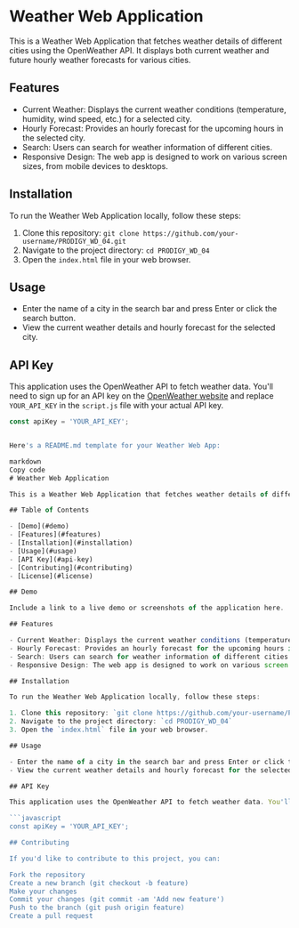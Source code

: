 # Weather Web Application

This is a Weather Web Application that fetches weather details of different cities using the OpenWeather API. It displays both current weather and future hourly weather forecasts for various cities.

## Features

- Current Weather: Displays the current weather conditions (temperature, humidity, wind speed, etc.) for a selected city.
- Hourly Forecast: Provides an hourly forecast for the upcoming hours in the selected city.
- Search: Users can search for weather information of different cities.
- Responsive Design: The web app is designed to work on various screen sizes, from mobile devices to desktops.

## Installation

To run the Weather Web Application locally, follow these steps:

1. Clone this repository: `git clone https://github.com/your-username/PRODIGY_WD_04.git`
2. Navigate to the project directory: `cd PRODIGY_WD_04`
3. Open the `index.html` file in your web browser.

## Usage

- Enter the name of a city in the search bar and press Enter or click the search button.
- View the current weather details and hourly forecast for the selected city.

## API Key

This application uses the OpenWeather API to fetch weather data. You'll need to sign up for an API key on the [OpenWeather website](https://openweathermap.org/) and replace `YOUR_API_KEY` in the `script.js` file with your actual API key.

```javascript
const apiKey = 'YOUR_API_KEY';


Here's a README.md template for your Weather Web App:

markdown
Copy code
# Weather Web Application

This is a Weather Web Application that fetches weather details of different cities using the OpenWeather API. It displays both current weather and future hourly weather forecasts for various cities.

## Table of Contents

- [Demo](#demo)
- [Features](#features)
- [Installation](#installation)
- [Usage](#usage)
- [API Key](#api-key)
- [Contributing](#contributing)
- [License](#license)

## Demo

Include a link to a live demo or screenshots of the application here.

## Features

- Current Weather: Displays the current weather conditions (temperature, humidity, wind speed, etc.) for a selected city.
- Hourly Forecast: Provides an hourly forecast for the upcoming hours in the selected city.
- Search: Users can search for weather information of different cities.
- Responsive Design: The web app is designed to work on various screen sizes, from mobile devices to desktops.

## Installation

To run the Weather Web Application locally, follow these steps:

1. Clone this repository: `git clone https://github.com/your-username/PRODIGY_WD_04.git`
2. Navigate to the project directory: `cd PRODIGY_WD_04`
3. Open the `index.html` file in your web browser.

## Usage

- Enter the name of a city in the search bar and press Enter or click the search button.
- View the current weather details and hourly forecast for the selected city.

## API Key

This application uses the OpenWeather API to fetch weather data. You'll need to sign up for an API key on the [OpenWeather website](https://openweathermap.org/) and replace `YOUR_API_KEY` in the `script.js` file with your actual API key.

```javascript
const apiKey = 'YOUR_API_KEY';

## Contributing

If you'd like to contribute to this project, you can:

Fork the repository
Create a new branch (git checkout -b feature)
Make your changes
Commit your changes (git commit -am 'Add new feature')
Push to the branch (git push origin feature)
Create a pull request
